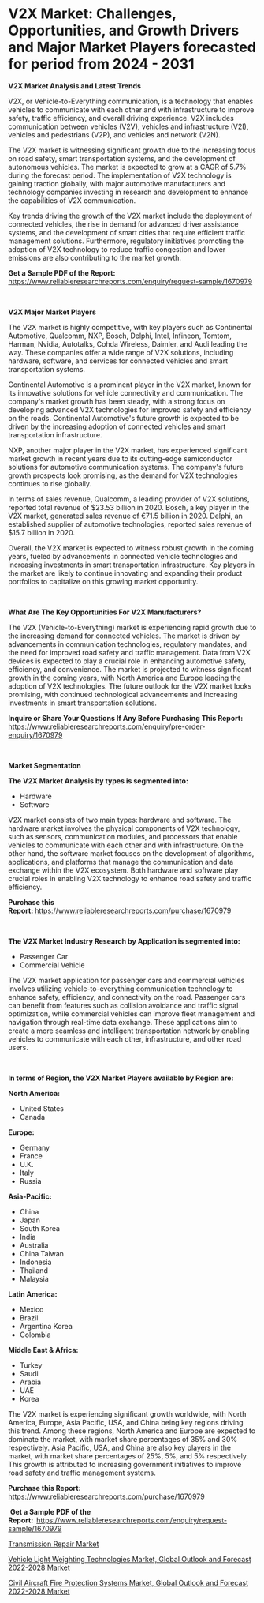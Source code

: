 <p><h1>V2X Market: Challenges, Opportunities, and Growth Drivers and Major Market Players forecasted for period from 2024 - 2031</h1></p><p><strong>V2X Market Analysis and Latest Trends</strong></p>
<p><p>V2X, or Vehicle-to-Everything communication, is a technology that enables vehicles to communicate with each other and with infrastructure to improve safety, traffic efficiency, and overall driving experience. V2X includes communication between vehicles (V2V), vehicles and infrastructure (V2I), vehicles and pedestrians (V2P), and vehicles and network (V2N).</p><p>The V2X market is witnessing significant growth due to the increasing focus on road safety, smart transportation systems, and the development of autonomous vehicles. The market is expected to grow at a CAGR of 5.7% during the forecast period. The implementation of V2X technology is gaining traction globally, with major automotive manufacturers and technology companies investing in research and development to enhance the capabilities of V2X communication.</p><p>Key trends driving the growth of the V2X market include the deployment of connected vehicles, the rise in demand for advanced driver assistance systems, and the development of smart cities that require efficient traffic management solutions. Furthermore, regulatory initiatives promoting the adoption of V2X technology to reduce traffic congestion and lower emissions are also contributing to the market growth.</p></p>
<p><strong>Get a Sample PDF of the Report:&nbsp;</strong> <a href="https://www.reliableresearchreports.com/enquiry/request-sample/1670979">https://www.reliableresearchreports.com/enquiry/request-sample/1670979</a></p>
<p>&nbsp;</p>
<p><strong>V2X Major Market Players</strong></p>
<p><p>The V2X market is highly competitive, with key players such as Continental Automotive, Qualcomm, NXP, Bosch, Delphi, Intel, Infineon, Tomtom, Harman, Nvidia, Autotalks, Cohda Wireless, Daimler, and Audi leading the way. These companies offer a wide range of V2X solutions, including hardware, software, and services for connected vehicles and smart transportation systems.</p><p>Continental Automotive is a prominent player in the V2X market, known for its innovative solutions for vehicle connectivity and communication. The company's market growth has been steady, with a strong focus on developing advanced V2X technologies for improved safety and efficiency on the roads. Continental Automotive's future growth is expected to be driven by the increasing adoption of connected vehicles and smart transportation infrastructure.</p><p>NXP, another major player in the V2X market, has experienced significant market growth in recent years due to its cutting-edge semiconductor solutions for automotive communication systems. The company's future growth prospects look promising, as the demand for V2X technologies continues to rise globally.</p><p>In terms of sales revenue, Qualcomm, a leading provider of V2X solutions, reported total revenue of $23.53 billion in 2020. Bosch, a key player in the V2X market, generated sales revenue of €71.5 billion in 2020. Delphi, an established supplier of automotive technologies, reported sales revenue of $15.7 billion in 2020.</p><p>Overall, the V2X market is expected to witness robust growth in the coming years, fueled by advancements in connected vehicle technologies and increasing investments in smart transportation infrastructure. Key players in the market are likely to continue innovating and expanding their product portfolios to capitalize on this growing market opportunity.</p></p>
<p>&nbsp;</p>
<p><strong>What Are The Key Opportunities For V2X Manufacturers?</strong></p>
<p><p>The V2X (Vehicle-to-Everything) market is experiencing rapid growth due to the increasing demand for connected vehicles. The market is driven by advancements in communication technologies, regulatory mandates, and the need for improved road safety and traffic management. Data from V2X devices is expected to play a crucial role in enhancing automotive safety, efficiency, and convenience. The market is projected to witness significant growth in the coming years, with North America and Europe leading the adoption of V2X technologies. The future outlook for the V2X market looks promising, with continued technological advancements and increasing investments in smart transportation solutions.</p></p>
<p><strong>Inquire or Share Your Questions If Any Before Purchasing This Report:</strong> <a href="https://www.reliableresearchreports.com/enquiry/pre-order-enquiry/1670979">https://www.reliableresearchreports.com/enquiry/pre-order-enquiry/1670979</a></p>
<p>&nbsp;</p>
<p><strong>Market Segmentation</strong></p>
<p><strong>The V2X Market Analysis by types is segmented into:</strong></p>
<p><ul><li>Hardware</li><li>Software</li></ul></p>
<p><p>V2X market consists of two main types: hardware and software. The hardware market involves the physical components of V2X technology, such as sensors, communication modules, and processors that enable vehicles to communicate with each other and with infrastructure. On the other hand, the software market focuses on the development of algorithms, applications, and platforms that manage the communication and data exchange within the V2X ecosystem. Both hardware and software play crucial roles in enabling V2X technology to enhance road safety and traffic efficiency.</p></p>
<p><strong>Purchase this Report:&nbsp;</strong><a href="https://www.reliableresearchreports.com/purchase/1670979">https://www.reliableresearchreports.com/purchase/1670979</a></p>
<p>&nbsp;</p>
<p><strong>The V2X Market Industry Research by Application is segmented into:</strong></p>
<p><ul><li>Passenger Car</li><li>Commercial Vehicle</li></ul></p>
<p><p>The V2X market application for passenger cars and commercial vehicles involves utilizing vehicle-to-everything communication technology to enhance safety, efficiency, and connectivity on the road. Passenger cars can benefit from features such as collision avoidance and traffic signal optimization, while commercial vehicles can improve fleet management and navigation through real-time data exchange. These applications aim to create a more seamless and intelligent transportation network by enabling vehicles to communicate with each other, infrastructure, and other road users.</p></p>
<p>&nbsp;</p>
<p><strong>In terms of Region, the V2X Market Players available by Region are:</strong></p>
<p>
    <p> <strong> North America: </strong>
        <ul>
            <li>United States</li>
            <li>Canada</li>
        </ul>
        </p> 
    <p> <strong> Europe: </strong>
        <ul>
            <li>Germany</li>
            <li>France</li>
            <li>U.K.</li>
            <li>Italy</li>
            <li>Russia</li>
        </ul>
        </p> 
    <p> <strong> Asia-Pacific: </strong>
        <ul>
            <li>China</li>
            <li>Japan</li>
            <li>South Korea</li>
            <li>India</li>
            <li>Australia</li>
            <li>China Taiwan</li>
            <li>Indonesia</li>
            <li>Thailand</li>
            <li>Malaysia</li>
        </ul>
        </p> 
    <p> <strong> Latin America: </strong>
        <ul>
            <li>Mexico</li>
            <li>Brazil</li>
            <li>Argentina Korea</li>
            <li>Colombia</li>
        </ul>
        </p> 
    <p> <strong> Middle East & Africa: </strong>
        <ul>
            <li>Turkey</li>
            <li>Saudi</li>
            <li>Arabia</li>
            <li>UAE</li>
            <li>Korea</li>
        </ul>
    </p>
    </p>
<p><p>The V2X market is experiencing significant growth worldwide, with North America, Europe, Asia Pacific, USA, and China being key regions driving this trend. Among these regions, North America and Europe are expected to dominate the market, with market share percentages of 35% and 30% respectively. Asia Pacific, USA, and China are also key players in the market, with market share percentages of 25%, 5%, and 5% respectively. This growth is attributed to increasing government initiatives to improve road safety and traffic management systems.</p></p>
<p><strong>Purchase this Report: </strong><a href="https://www.reliableresearchreports.com/purchase/1670979">https://www.reliableresearchreports.com/purchase/1670979</a></p>
<p>&nbsp;<strong>Get a Sample PDF of the Report:&nbsp;&nbsp;</strong><a href="https://www.reliableresearchreports.com/enquiry/request-sample/1670979">https://www.reliableresearchreports.com/enquiry/request-sample/1670979</a></p>
<p><strong></strong></p>
<p><p><a href="https://github.com/Alonsoolds3wq1d81czn8rbol/Market-Research-Report-List-1/blob/main/transmission-repair-market.md">Transmission Repair Market</a></p><p><a href="https://view.publitas.com/reportprime-1/vehicle-light-weighting-technologies-market-global-outlook-and-forecast-2022-2028-market-challenges-opportunities-and-growth-drivers-and-major-market-players-forecasted-for-period-from-2023-2030/">Vehicle Light Weighting Technologies Market, Global Outlook and Forecast 2022-2028 Market</a></p><p><a href="https://view.publitas.com/reportprime-1/civil-aircraft-fire-protection-systems-market-global-outlook-and-forecast-2022-2028-market-challenges-opportunities-and-growth-drivers-and-major-market-players-forecasted-for-period-from-2023-2030/">Civil Aircraft Fire Protection Systems Market, Global Outlook and Forecast 2022-2028 Market</a></p></p>